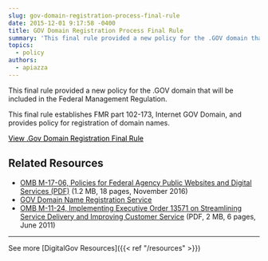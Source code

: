 ```yaml
---
slug: gov-domain-registration-process-final-rule
date: 2015-12-01 9:17:58 -0400
title: GOV Domain Registration Process Final Rule
summary: 'This final rule provided a new policy for the .GOV domain that will be included in the Federal Management Regulation. This final rule establishes FMR part 102-173, Internet GOV Domain, and provides policy for registration of domain names.   View .Gov Domain Registration Final Rule Related Resources OMB M-05-04, Policies for Federal Agency Public Websites'
topics:
  - policy
authors:
  - apiazza
---
```


This final rule provided a new policy for the .GOV domain that will be included in the Federal Management Regulation.

This final rule establishes FMR part 102-173, Internet GOV Domain, and provides policy for registration of domain names.

<a class="button" style="color: #000000" href="https://www.dotgov.gov/portal/web/dotgov/policy">View .Gov Domain Registration Final Rule</a>

## Related Resources

* [OMB M-17-06, Policies for Federal Agency Public Websites and Digital Services (PDF)](https://www.whitehouse.gov/sites/whitehouse.gov/files/omb/memoranda/2017/m-17-06.pdf) (1.2 MB, 18 pages, November 2016)
* [GOV Domain Name Registration Service](https://www.dotgov.gov/)
* [OMB M-11-24, Implementing Executive Order 13571 on Streamlining Service Delivery and Improving Customer Service](https://www.whitehouse.gov/sites/whitehouse.gov/files/omb/memoranda/2011/m11-24.pdf) (PDF, 2 MB, 6 pages, June 2011)

* * *

See more [DigitalGov Resources]({{< ref "/resources" >}})
